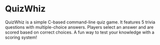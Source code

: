 # QuizWhiz
QuizWhiz is a simple C-based command-line quiz game. It features 5 trivia questions with multiple-choice answers. Players select an answer and are scored based on correct choices. A fun way to test your knowledge with a scoring system!
